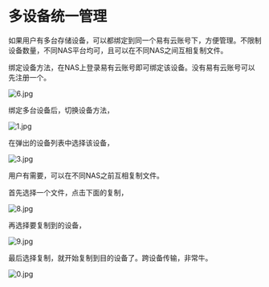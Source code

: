# 多设备统一管理
如果用户有多台存储设备，可以都绑定到同一个易有云账号下，方便管理。不限制设备数量，不同NAS平台均可，且可以在不同NAS之间互相复制文件。

绑定设备方法，在NAS上登录易有云账号即可绑定该设备。没有易有云账号可以先注册一个。

![6.jpg](./more-devices/6.jpg)

绑定多台设备后，切换设备方法，

![1.jpg](./more-devices/1.jpg)

在弹出的设备列表中选择该设备，

![3.jpg](./more-devices/3.jpg)

用户有需要，可以在不同NAS之前互相复制文件。

首先选择一个文件，点击下面的复制，

![8.jpg](./more-devices/8.jpg)

再选择要复制到的设备，

![9.jpg](./more-devices/9.jpg)

最后选择复制，就开始复制到目的设备了。跨设备传输，非常牛。

![0.jpg](./more-devices/0.jpg)
